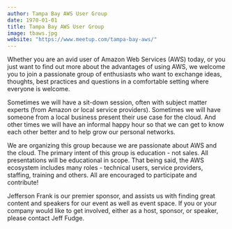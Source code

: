```yaml
---
author: Tampa Bay AWS User Group
date: 1970-01-01
title: Tampa Bay AWS User Group
image: tbaws.jpg
website: "https://www.meetup.com/tampa-bay-aws/"
---
```


Whether you are an avid user of Amazon Web Services (AWS) today, or you just want to find out more about the advantages of using AWS, we welcome you to join a passionate group of enthusiasts who want to exchange ideas, thoughts, best practices and questions in a comfortable setting where everyone is welcome.

Sometimes we will have a sit-down session, often with subject matter experts (from Amazon or local service providers). Sometimes we will have someone from a local business present their use case for the cloud. And other times we will have an informal happy hour so that we can get to know each other better and to help grow our personal networks.

We are organizing this group because we are passionate about AWS and the cloud. The primary intent of this group is education - not sales. All presentations will be educational in scope. That being said, the AWS ecosystem includes many roles - technical users, service providers, staffing, training and others. All are encouraged to participate and contribute!

Jefferson Frank is our premier sponsor, and assists us with finding great content and speakers for our event as well as event space. If you or your company would like to get involved, either as a host, sponsor, or speaker, please contact Jeff Fudge.
